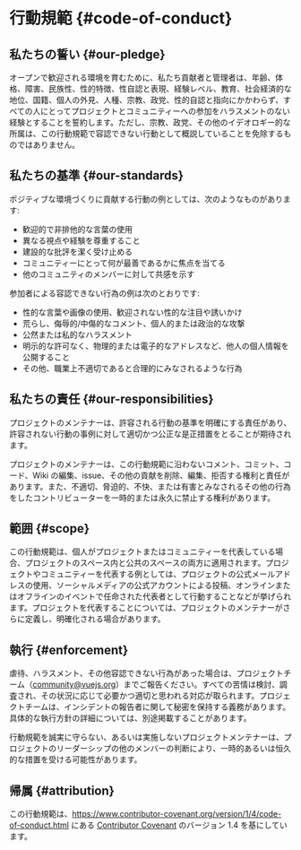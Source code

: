 # 行動規範 {#code-of-conduct}

## 私たちの誓い {#our-pledge}

オープンで歓迎される環境を育むために、私たち貢献者と管理者は、年齢、体格、障害、民族性、性的特徴、性自認と表現、経験レベル、教育、社会経済的な地位、国籍、個人の外見、人種、宗教、政党、性的自認と指向にかかわらず、すべての人にとってプロジェクトとコミュニティーへの参加をハラスメントのない経験とすることを誓約します。ただし、宗教、政党、その他のイデオロギー的な所属は、この行動規範で容認できない行動として概説していることを免除するものではありません。

## 私たちの基準 {#our-standards}

ポジティブな環境づくりに貢献する行動の例としては、次のようなものがあります:

- 歓迎的で非排他的な言葉の使用
- 異なる視点や経験を尊重すること
- 建設的な批評を潔く受け止める
- コミュニティーにとって何が最善であるかに焦点を当てる
- 他のコミュニティのメンバーに対して共感を示す

参加者による容認できない行為の例は次のとおりです:

- 性的な言葉や画像の使用、歓迎されない性的な注目や誘いかけ
- 荒らし、侮辱的/中傷的なコメント、個人的または政治的な攻撃
- 公然または私的なハラスメント
- 明示的な許可なく、物理的または電子的なアドレスなど、他人の個人情報を公開すること
- その他、職業上不適切であると合理的にみなされるような行為

## 私たちの責任 {#our-responsibilities}

プロジェクトのメンテナーは、許容される行動の基準を明確にする責任があり、許容されない行動の事例に対して適切かつ公正な是正措置をとることが期待されます。

プロジェクトのメンテナーは、この行動規範に沿わないコメント、コミット、コード、Wiki の編集、issue、その他の貢献を削除、編集、拒否する権利と責任があります。また、不適切、脅迫的、不快、または有害とみなされるその他の行為をしたコントリビューターを一時的または永久に禁止する権利があります。

## 範囲 {#scope}

この行動規範は、個人がプロジェクトまたはコミュニティーを代表している場合、プロジェクトのスペース内と公共のスペースの両方に適用されます。プロジェクトやコミュニティーを代表する例としては、プロジェクトの公式メールアドレスの使用、ソーシャルメディアの公式アカウントによる投稿、オンラインまたはオフラインのイベントで任命された代表者として行動することなどが挙げられます。プロジェクトを代表することについては、プロジェクトのメンテナーがさらに定義し、明確化される場合があります。

## 執行 {#enforcement}

虐待、ハラスメント、その他容認できない行為があった場合は、プロジェクトチーム（community@vuejs.org）までご報告ください。すべての苦情は検討、調査され、その状況に応じて必要かつ適切と思われる対応が取られます。プロジェクトチームは、インシデントの報告者に関して秘密を保持する義務があります。具体的な執行方針の詳細については、別途掲載することがあります。

行動規範を誠実に守らない、あるいは実施しないプロジェクトメンテナーは、プロジェクトのリーダーシップの他のメンバーの判断により、一時的あるいは恒久的な措置を受ける可能性があります。

## 帰属 {#attribution}

この行動規範は、https://www.contributor-covenant.org/version/1/4/code-of-conduct.html にある [Contributor Covenant][homepage] のバージョン 1.4 を基にしています。

[homepage]: https://www.contributor-covenant.org
